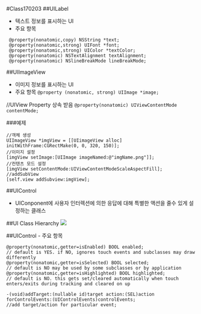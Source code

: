 #Class170203
##UILabel

* 텍스트 정보를 표시하는 UI
* 주요 항목

```
 @property(nonatomic,copy) NSString *text;
 @property(nonatomic,strong) UIFont *font;
 @property(nonatomic,strong) UIColor *textColor;
 @property(nonatomic) NSTextAlignment textAlignment;
 @property(nonatomic) NSlineBreakMode lineBreakMode;
```
 
 
##UIImageView
* 이미지 정보를 표시하는 UI
* 주요 항목
`@property (nonatomic, strong) UIImage *image;`

//UIView Property 상속 받음
`@property(nonatomic) UIViewContentMode contentMode;`

###예제
```
//객체 생성
UIImageView *imgView = [[UIimageView alloc] initWithFrame:CGRectMake(0, 0, 320, 150)];
//이미지 설정
[imgView setImage:[UIImage imageNamed:@"imgName.png"]];
//컨텐츠 모드 설정
[imgView setContentMode:UIViewContentModeScaleAspectFill];
//addSubView
[self.view addSubview:imgView];
```
##UIControl
* UIConponent에 사용자 인터렉션에 의한 응답에 대해 특별한 액션을 줄수 있게 설정하는 클래스

##UI Class Hierarchy
![](http://cfile4.uf.tistory.com/image/2057091A4C89F5022E449A)

##UIControl - 주요 항목

```
@property(nonatomic,getter=isEnabled) BOOL enabled;
// default is YES. if NO, ignores touch events and subclasses may draw differently
@property(nonatomic,getter=isSelected) BOOL selected;
// default is NO may be used by some subclasses or by application
@property(nonatomic,getter=isHighlighted) BOOL highlighted;
// default is NO. this gets set/cleared automatically when touch enters/exits during tracking and cleared on up

-(void)addTarget:(nullable id)target action:(SEL)action forControlEvents:(UIControlEvents)controlEvents; 
//add target/action for particular event;
```
 
